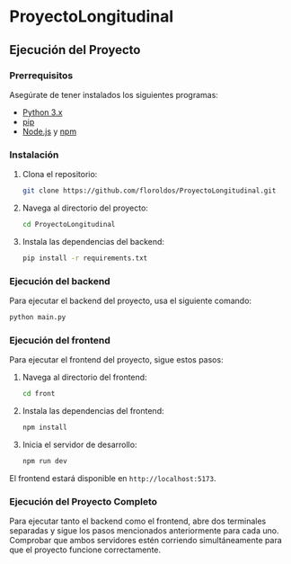 # ProyectoLongitudinal

## Ejecución del Proyecto

### Prerrequisitos

Asegúrate de tener instalados los siguientes programas:

- [Python 3.x](https://www.python.org/downloads/)
- [pip](https://pip.pypa.io/en/stable/installation/)
- [Node.js](https://nodejs.org/) y [npm](https://www.npmjs.com/)

### Instalación

1. Clona el repositorio:
    ```bash
    git clone https://github.com/floroldos/ProyectoLongitudinal.git
    ```
2. Navega al directorio del proyecto:
    ```bash
    cd ProyectoLongitudinal
    ```
3. Instala las dependencias del backend:
    ```bash
    pip install -r requirements.txt
    ```

### Ejecución del backend

Para ejecutar el backend del proyecto, usa el siguiente comando:
```bash
python main.py
```

### Ejecución del frontend

Para ejecutar el frontend del proyecto, sigue estos pasos:

1. Navega al directorio del frontend:
    ```bash
    cd front
    ```
2. Instala las dependencias del frontend:
    ```bash
    npm install
    ```
3. Inicia el servidor de desarrollo:
    ```bash
    npm run dev
    ```

El frontend estará disponible en `http://localhost:5173`.

### Ejecución del Proyecto Completo

Para ejecutar tanto el backend como el frontend, abre dos terminales separadas y sigue los pasos mencionados anteriormente para cada uno. Comprobar que ambos servidores estén corriendo simultáneamente para que el proyecto funcione correctamente.